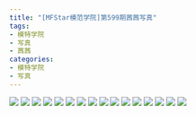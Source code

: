 ```yaml
---
title: "[MFStar模范学院]第599期茜茜写真"
tags: 
- 模特学院
- 写真
- 茜茜
categories:
- 模特学院
- 写真
---
```


![](https://img.ilovese.xyz/1734720197441.webp)
![](https://img.ilovese.xyz/1734720198764.webp)
![](https://img.ilovese.xyz/1734720200026.webp)
![](https://img.ilovese.xyz/1734720201296.webp)
![](https://img.ilovese.xyz/1734720202800.webp)
![](https://img.ilovese.xyz/1734720204213.webp)
![](https://img.ilovese.xyz/1734720205436.webp)
![](https://img.ilovese.xyz/1734720206649.webp)
![](https://img.ilovese.xyz/1734720207875.webp)
![](https://img.ilovese.xyz/1734720209311.webp)
![](https://img.ilovese.xyz/1734720211090.webp)
![](https://img.ilovese.xyz/1734720212369.webp)
![](https://img.ilovese.xyz/1734720213714.webp)
![](https://img.ilovese.xyz/1734720215167.webp)
![](https://img.ilovese.xyz/1734720216520.webp)
![](https://img.ilovese.xyz/1734720218093.webp)
